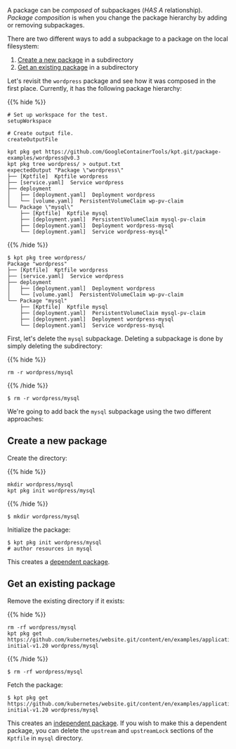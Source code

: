 A package can be _composed_ of subpackages (_HAS A_ relationship). _Package
composition_ is when you change the package hierarchy by adding or removing
subpackages.

There are two different ways to add a subpackage to a package on the local
filesystem:

1. [Create a new package] in a subdirectory
2. [Get an existing package] in a subdirectory

Let's revisit the `wordpress` package and see how it was composed in the first
place. Currently, it has the following package hierarchy:

{{% hide %}}

<!-- @makeWorkplace @verifyBook-->
```
# Set up workspace for the test.
setupWorkspace

# Create output file.
createOutputFile
```

<!-- @pkgGet @pkgTree @verifyBook-->
```shell
kpt pkg get https://github.com/GoogleContainerTools/kpt.git/package-examples/wordpress@v0.3
kpt pkg tree wordpress/ > output.txt
expectedOutput "Package \"wordpress\"
├── [Kptfile]  Kptfile wordpress
├── [service.yaml]  Service wordpress
├── deployment
│   ├── [deployment.yaml]  Deployment wordpress
│   └── [volume.yaml]  PersistentVolumeClaim wp-pv-claim
└── Package \"mysql\"
    ├── [Kptfile]  Kptfile mysql
    ├── [deployment.yaml]  PersistentVolumeClaim mysql-pv-claim
    ├── [deployment.yaml]  Deployment wordpress-mysql
    └── [deployment.yaml]  Service wordpress-mysql"
```

{{% /hide %}}

```shell
$ kpt pkg tree wordpress/
Package "wordpress"
├── [Kptfile]  Kptfile wordpress
├── [service.yaml]  Service wordpress
├── deployment
│   ├── [deployment.yaml]  Deployment wordpress
│   └── [volume.yaml]  PersistentVolumeClaim wp-pv-claim
└── Package "mysql"
    ├── [Kptfile]  Kptfile mysql
    ├── [deployment.yaml]  PersistentVolumeClaim mysql-pv-claim
    ├── [deployment.yaml]  Deployment wordpress-mysql
    └── [deployment.yaml]  Service wordpress-mysql
```

First, let's delete the `mysql` subpackage. Deleting a subpackage is done by simply deleting the
subdirectory:

{{% hide %}}

<!--@verifyBook-->
```shell
rm -r wordpress/mysql
```

{{% /hide %}}

```shell
$ rm -r wordpress/mysql
```

We're going to add back the `mysql` subpackage using the two different
approaches:

## Create a new package

Create the directory:

{{% hide %}}

<!--@pkgInit @verifyBook-->
```shell
mkdir wordpress/mysql
kpt pkg init wordpress/mysql
```

{{% /hide %}}

```shell
$ mkdir wordpress/mysql
```

Initialize the package:

```shell
$ kpt pkg init wordpress/mysql
# author resources in mysql
```

This creates a [dependent package].

## Get an existing package

Remove the existing directory if it exists:

{{% hide %}}

<!-- @pkgGet @verifyBook-->
```shell
rm -rf wordpress/mysql
kpt pkg get https://github.com/kubernetes/website.git/content/en/examples/application/mysql@snapshot-initial-v1.20 wordpress/mysql
```

{{% /hide %}}

```shell
$ rm -rf wordpress/mysql
```

Fetch the package:

```shell
$ kpt pkg get https://github.com/kubernetes/website.git/content/en/examples/application/mysql@snapshot-initial-v1.20 wordpress/mysql
```

This creates an [independent package]. If you wish to make this a dependent
package, you can delete the `upstream` and `upstreamLock` sections of the
`Kptfile` in `mysql` directory.

[create a new package]: /book/03-packages/05-creating-a-package
[get an existing package]: /book/03-packages/01-getting-a-package
[dependent package]: /book/03-packages/01-getting-a-package
[independent package]: /book/03-packages/01-getting-a-package
